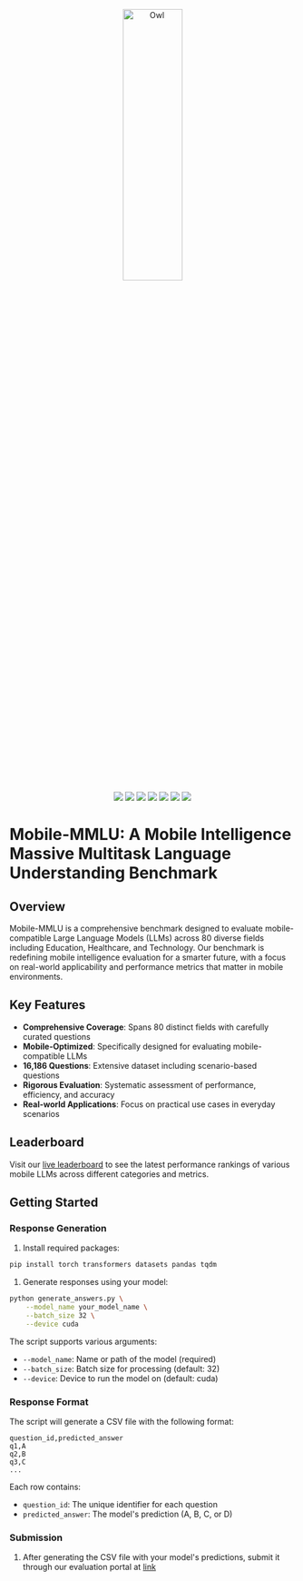 <p align="center" width="100%">
<img src="assets/Mobile-MMLU.png" alt="Owl" style="width: 35%; min-width: 300px; display: block; margin: auto;">
</p>

<p align="center">
    <a href="https://huggingface.co/spaces/MBZUAI-LLM/Mobile-MMLU"><img src="https://img.shields.io/badge/%F0%9F%8F%86-leaderboard-blue"></a>
    <a href="https://huggingface.co/datasets/MBZUAI-LLM/Mobile-MMLU"><img src="https://img.shields.io/badge/🤗-dataset-orange"></a>
    <a href="{website}"><img src="https://img.shields.io/badge/📱-website-8A2BE2"></a>
    <a href="https://github.com/VILA-Lab/Mobile-MMLU/blob/main/LICENSE"><img src="https://img.shields.io/badge/License-MIT-yellow.svg"></a>
    <a href="https://x.com/vila_shen_lab"><img src="https://img.shields.io/twitter/url?url=https%3A%2F%2Fx.com%2Fvila_shen_lab&label=Follow%20%40vila_shen_lab"></a>
    <a href="https://www.python.org/downloads/release/python-3100/"><img src="https://img.shields.io/badge/python-3.10+-blue.svg"></a>
    <a href="https://github.com/VILA-Lab/Mobile-MMLU/issues"><img src="https://img.shields.io/badge/contributions-welcome-brightgreen.svg?style=flat"></a>
</p>

# Mobile-MMLU: A Mobile Intelligence Massive Multitask Language Understanding Benchmark

## Overview

Mobile-MMLU is a comprehensive benchmark designed to evaluate mobile-compatible Large Language Models (LLMs) across 80 diverse fields including Education, Healthcare, and Technology. Our benchmark is redefining mobile intelligence evaluation for a smarter future, with a focus on real-world applicability and performance metrics that matter in mobile environments.

## Key Features

- **Comprehensive Coverage**: Spans 80 distinct fields with carefully curated questions
- **Mobile-Optimized**: Specifically designed for evaluating mobile-compatible LLMs
- **16,186 Questions**: Extensive dataset including scenario-based questions
- **Rigorous Evaluation**: Systematic assessment of performance, efficiency, and accuracy
- **Real-world Applications**: Focus on practical use cases in everyday scenarios

## Leaderboard

Visit our [live leaderboard](https://huggingface.co/spaces/SondosMB/Mobile-MMLU) to see the latest performance rankings of various mobile LLMs across different categories and metrics.

## Getting Started

### Response Generation

1. Install required packages:
```bash
pip install torch transformers datasets pandas tqdm
```

1. Generate responses using your model:
```bash
python generate_answers.py \
    --model_name your_model_name \
    --batch_size 32 \
    --device cuda
```

The script supports various arguments:
- `--model_name`: Name or path of the model (required)
- `--batch_size`: Batch size for processing (default: 32)
- `--device`: Device to run the model on (default: cuda)

### Response Format

The script will generate a CSV file with the following format:
```csv
question_id,predicted_answer
q1,A
q2,B
q3,C
...
```

Each row contains:
- `question_id`: The unique identifier for each question
- `predicted_answer`: The model's prediction (A, B, C, or D)

### Submission

1. After generating the CSV file with your model's predictions, submit it through our evaluation portal at [link](https://huggingface.co/spaces/SondosMB/Mobile-MMLU)



